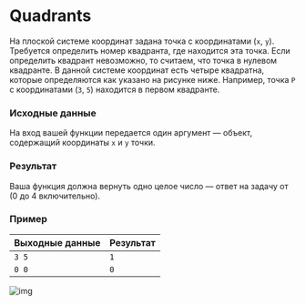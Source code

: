 # Quadrants

На плоской системе координат задана точка с координатами (`x`, `y`). Требуется определить номер квадранта, где находится
эта точка. Если определить квадрант невозможно, то считаем, что точка в нулевом квадранте. В данной системе координат
есть четыре квадратна, которые определяются как указано на рисунке ниже. Например, точка `P` с координатами (`3`, `5`)
находится в первом квадранте.

### Исходные данные
На вход вашей функции передается один аргумент — объект, содержащий координаты `x` и `y` точки.

### Результат
Ваша функция должна вернуть одно целое число — ответ на задачу от (0 до 4 включительно).

### Пример

| Выходные данные | Результат |
|-----------------|-----------|
| `3 5`           | `1`       |
| `0 0`           | `0`       |

![img](img/quadrants.svg)
